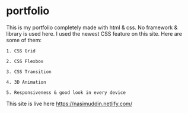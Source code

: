 
# portfolio
This is my portfolio completely made with html & css.
No framework & library is used here.
I used the newest CSS feature on this site. Here are some of them:

    1. CSS Grid

    2. CSS Flexbox

    3. CSS Transition

    4. 3D Animation

    5. Responsiveness & good look in every device


This site is live here https://nasimuddin.netlify.com/
